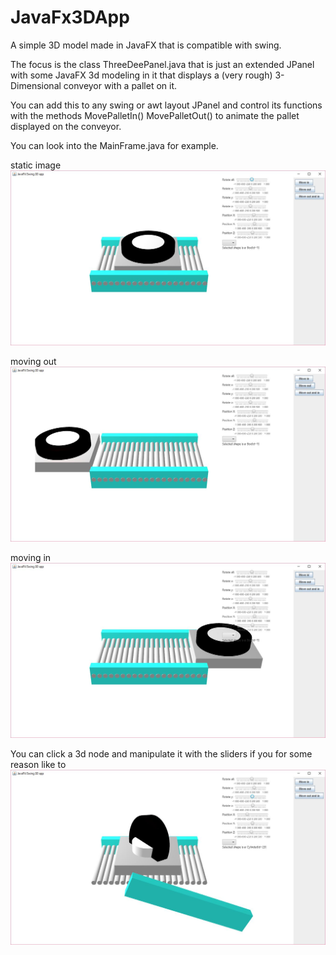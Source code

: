# JavaFx3DApp
A simple 3D model made in JavaFX that is compatible with swing.

The focus is the class ThreeDeePanel.java that is just an extended JPanel with some JavaFX 3d modeling in it that displays a (very rough) 3-Dimensional conveyor with a pallet on it.

You can add this to any swing or awt layout JPanel and control its functions with the methods MovePalletIn() MovePalletOut() to animate the pallet displayed on the conveyor.

You can look into the MainFrame.java for example.

static image
![Example](images/at_position.jpg "Example")

moving out
![Example](images/going_out.jpg "Example")

moving in
![Example](images/going_in.jpg "Example")

You can click a 3d node and manipulate it with the sliders if you for some reason like to
![Example](images/manipulate.jpg "Example")
